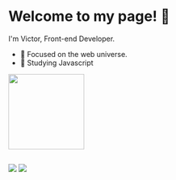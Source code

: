 # Welcome to my page! 👋 

I'm Victor, Front-end Developer.
 
- 🎯 Focused on the web universe.
- 🌱 Studying Javascript

<div>
  <a href="https://github.com/namevug">
  <img height="150em" src="https://github-readme-stats.vercel.app/api/top-langs/?username=namevug&layout=compact&langs_count=16&theme=nord" />
</div>

  ##
  
<div> 
  <a href = "mailto:ciavug@gmail.com"><img src="https://img.shields.io/badge/-Gmail-%23333?style=for-the-badge&logo=gmail&logoColor=white" target="_blank"></a>
  <a href="https://www.linkedin.com/in/victor-machado-291471229/" target="_blank"><img src="https://img.shields.io/badge/-LinkedIn-%230077B5?style=for-the-badge&logo=linkedin&logoColor=white" target="_blank"></a> 
</div>
